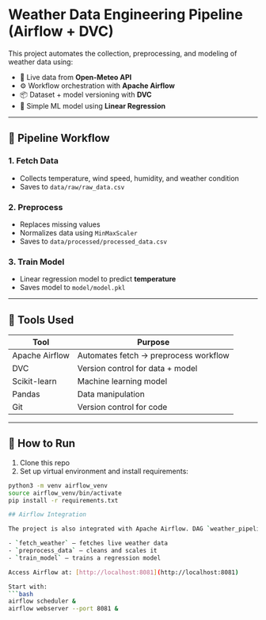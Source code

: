 # Weather Data Engineering Pipeline (Airflow + DVC)

This project automates the collection, preprocessing, and modeling of weather data using:

- 📡 Live data from **Open-Meteo API**
- ⚙️ Workflow orchestration with **Apache Airflow**
- 📦 Dataset + model versioning with **DVC**
- 🤖 Simple ML model using **Linear Regression**

---

## 🔁 Pipeline Workflow

### 1. Fetch Data
- Collects temperature, wind speed, humidity, and weather condition
- Saves to `data/raw/raw_data.csv`

### 2. Preprocess
- Replaces missing values
- Normalizes data using `MinMaxScaler`
- Saves to `data/processed/processed_data.csv`

### 3. Train Model
- Linear regression model to predict **temperature**
- Saves model to `model/model.pkl`

---

## 🚀 Tools Used

| Tool | Purpose |
|------|---------|
| Apache Airflow | Automates fetch → preprocess workflow |
| DVC | Version control for data + model |
| Scikit-learn | Machine learning model |
| Pandas | Data manipulation |
| Git | Version control for code |

---

## 🧪 How to Run

1. Clone this repo  
2. Set up virtual environment and install requirements:

```bash
python3 -m venv airflow_venv
source airflow_venv/bin/activate
pip install -r requirements.txt

## Airflow Integration

The project is also integrated with Apache Airflow. DAG `weather_pipeline` orchestrates:

- `fetch_weather` – fetches live weather data
- `preprocess_data` – cleans and scales it
- `train_model` – trains a regression model

Access Airflow at: [http://localhost:8081](http://localhost:8081)

Start with:
```bash
airflow scheduler &
airflow webserver --port 8081 &
